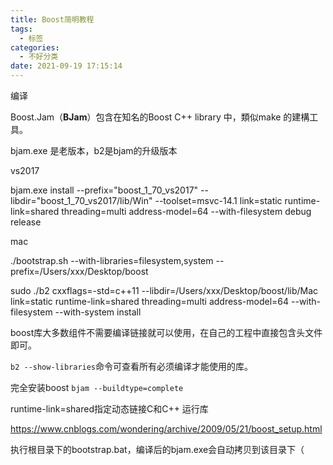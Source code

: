 ```yaml
---
title: Boost简明教程
tags:
  - 标签
categories:
  - 不好分类
date: 2021-09-19 17:15:14
---
```




编译



Boost.Jam（**BJam**）包含在知名的Boost C++ library 中，類似make 的建構工具。

bjam.exe 是老版本，b2是bjam的升级版本

vs2017

bjam.exe install --prefix="boost_1_70_vs2017" --libdir="boost_1_70_vs2017/lib/Win" --toolset=msvc-14.1 link=static runtime-link=shared threading=multi address-model=64 --with-filesystem debug release

mac

./bootstrap.sh --with-libraries=filesystem,system --prefix=/Users/xxx/Desktop/boost 

sudo ./b2 cxxflags=-std=c++11 --libdir=/Users/xxx/Desktop/boost/lib/Mac link=static runtime-link=shared threading=multi address-model=64 --with-filesystem --with-system install

boost库大多数组件不需要编译链接就可以使用，在自己的工程中直接包含头文件即可。

`b2 --show-libraries`命令可查看所有必须编译才能使用的库。

完全安装boost
`bjam --buildtype=complete`

runtime-link=shared指定动态链接C和C++ 运行库

https://www.cnblogs.com/wondering/archive/2009/05/21/boost_setup.html



执行根目录下的bootstrap.bat，编译后的bjam.exe会自动拷贝到该目录下（

